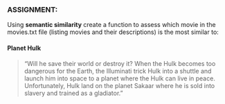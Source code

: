 ### ASSIGNMENT:

Using **semantic similarity** create a function to assess which movie in the movies.txt file (listing movies and their descriptions) is the most similar to:

#### Planet Hulk

> “Will he save their world or destroy it? When the Hulk becomes too dangerous for the
Earth, the Illuminati trick Hulk into a shuttle and launch him into space to a
planet where the Hulk can live in peace. Unfortunately, Hulk land on the
planet Sakaar where he is sold into slavery and trained as a gladiator.”